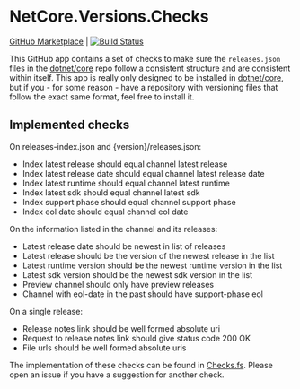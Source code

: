# NetCore.Versions.Checks

[GitHub Marketplace](https://github.com/apps/netcore-versions-checks) | [![Build Status](https://dev.azure.com/arthurrump/NetCore.Versions/_apis/build/status/NetCore.Versions.Checks%20CI?branchName=master)](https://dev.azure.com/arthurrump/NetCore.Versions/_build/latest?definitionId=11&branchName=master)

This GitHub app contains a set of checks to make sure the `releases.json` files in the [dotnet/core](https://github.com/dotnet/core) repo follow a consistent structure and are consistent within itself. This app is really only designed to be installed in [dotnet/core](https://github.com/dotnet/core), but if you - for some reason - have a repository with versioning files that follow the exact same format, feel free to install it.

## Implemented checks

On releases-index.json and {version}/releases.json:

- Index latest release should equal channel latest release
- Index latest release date should equal channel latest release date
- Index latest runtime should equal channel latest runtime
- Index latest sdk should equal channel latest sdk
- Index support phase should equal channel support phase
- Index eol date should equal channel eol date

On the information listed in the channel and its releases:

- Latest release date should be newest in list of releases
- Latest release should be the version of the newest release in the list
- Latest runtime version should be the newest runtime version in the list
- Latest sdk version should be the newest sdk version in the list
- Preview channel should only have preview releases
- Channel with eol-date in the past should have support-phase eol

On a single release:

- Release notes link should be well formed absolute uri
- Request to release notes link should give status code 200 OK
- File urls should be well formed absolute uris

The implementation of these checks can be found in [Checks.fs](/src/NetCore.Versions.Checks/Checks.fs). Please open an issue if you have a suggestion for another check.

